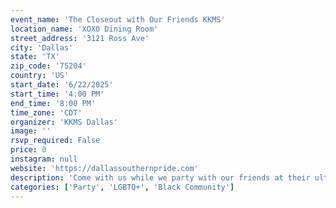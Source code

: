 ```yaml
---
event_name: 'The Closeout with Our Friends KKMS'
location_name: 'XOXO Dining Room'
street_address: '3121 Ross Ave'
city: 'Dallas'
state: 'TX'
zip_code: '75204'
country: 'US'
start_date: '6/22/2025'
start_time: '4:00 PM'
end_time: '8:00 PM'
time_zone: 'CDT'
organizer: 'KKMS Dallas'
image: ''
rsvp_required: False
price: 0
instagram: null
website: 'https://dallassouthernpride.com'
description: 'Come with us while we party with our friends at their ultimate Sunday Funday closeout; The Distinguished Gentlemen of KKMS Dallas does it best!'
categories: ['Party', 'LGBTQ+', 'Black Community']
---
```

